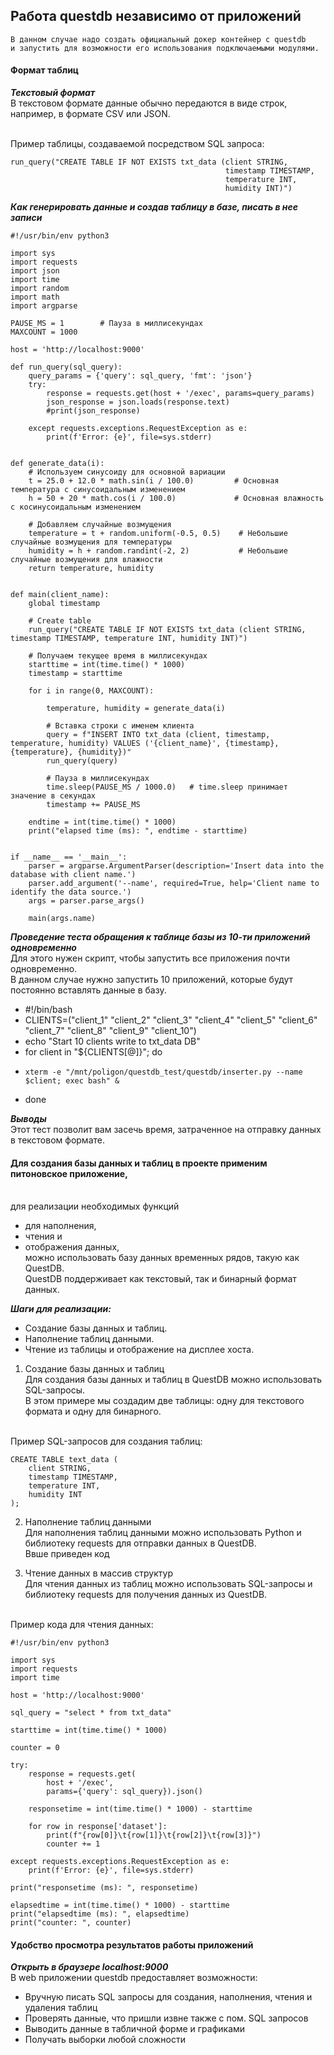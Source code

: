 ## Работа questdb независимо от приложений
```
В данном случае надо создать официальный докер контейнер с questdb 
и запустить для возможности его использования подключаемыми модулями.
```

#### Формат таблиц

**_Текстовый формат_**
<br>В текстовом формате данные обычно передаются в виде строк,
<br>например, в формате CSV или JSON.

<br>Пример таблицы, создаваемой посредством SQL запроса:
```
run_query("CREATE TABLE IF NOT EXISTS txt_data (client STRING,
                                                timestamp TIMESTAMP,
                                                temperature INT,
                                                humidity INT)")
```

**_Как генерировать данные и создав таблицу в базе, писать в нее записи_**

```
#!/usr/bin/env python3

import sys
import requests
import json
import time
import random
import math
import argparse

PAUSE_MS = 1        # Пауза в миллисекундах
MAXCOUNT = 1000   

host = 'http://localhost:9000'

def run_query(sql_query):
    query_params = {'query': sql_query, 'fmt': 'json'}
    try:
        response = requests.get(host + '/exec', params=query_params)
        json_response = json.loads(response.text)
        #print(json_response)

    except requests.exceptions.RequestException as e:
        print(f'Error: {e}', file=sys.stderr)


def generate_data(i):
    # Используем синусоиду для основной вариации
    t = 25.0 + 12.0 * math.sin(i / 100.0)         # Основная температура с синусоидальным изменением
    h = 50 + 20 * math.cos(i / 100.0)             # Основная влажность с косинусоидальным изменением

    # Добавляем случайные возмущения
    temperature = t + random.uniform(-0.5, 0.5)    # Небольшие случайные возмущения для температуры
    humidity = h + random.randint(-2, 2)           # Небольшие случайные возмущения для влажности
    return temperature, humidity


def main(client_name):
    global timestamp

    # Create table
    run_query("CREATE TABLE IF NOT EXISTS txt_data (client STRING, timestamp TIMESTAMP, temperature INT, humidity INT)")

    # Получаем текущее время в миллисекундах
    starttime = int(time.time() * 1000)
    timestamp = starttime
    
    for i in range(0, MAXCOUNT):

        temperature, humidity = generate_data(i)

        # Вставка строки с именем клиента
        query = f"INSERT INTO txt_data (client, timestamp, temperature, humidity) VALUES ('{client_name}', {timestamp}, {temperature}, {humidity})"
        run_query(query)

        # Пауза в миллисекундах
        time.sleep(PAUSE_MS / 1000.0)   # time.sleep принимает значение в секундах
        timestamp += PAUSE_MS  

    endtime = int(time.time() * 1000)    
    print("elapsed time (ms): ", endtime - starttime)


if __name__ == '__main__':
    parser = argparse.ArgumentParser(description='Insert data into the database with client name.')
    parser.add_argument('--name', required=True, help='Client name to identify the data source.')
    args = parser.parse_args()
    
    main(args.name)
```

**_Проведение теста обращения к таблице базы из 10-ти приложений одновременно_**
<br>Для этого нужен скрипт, чтобы запустить все приложения почти одновременно.
<br>В данном случае нужно запустить 10 приложений, которые будут постоянно вставлять данные в базу.

- #!/bin/bash
- CLIENTS=("client_1" "client_2" "client_3" "client_4" "client_5" "client_6" "client_7" "client_8" "client_9" "client_10")
- echo "Start 10 clients write to txt_data DB"
- for client in "${CLIENTS[@]}"; do
-     xterm -e "/mnt/poligon/questdb_test/questdb/inserter.py --name $client; exec bash" &
- done

**_Выводы_**
<br>Этот тест позволит вам засечь время, затраченное на отправку данных в текстовом формате.


#### Для создания базы данных и таблиц в проекте применим питоновское приложение,
<br>для реализации необходимых функций
* для наполнения,
* чтения и
* отображения данных,
<br>можно использовать базу данных временных рядов, такую как QuestDB.
<br>QuestDB поддерживает как текстовый, так и бинарный формат данных.

**_Шаги для реализации:_**

* Создание базы данных и таблиц.
* Наполнение таблиц данными.
* Чтение из таблицы и отображение на дисплее хоста.

1. Создание базы данных и таблиц
<br>Для создания базы данных и таблиц в QuestDB можно использовать SQL-запросы.
<br>В этом примере мы создадим две таблицы: одну для текстового формата и одну для бинарного.

<br>Пример SQL-запросов для создания таблиц:
```
CREATE TABLE text_data (
    client STRING,
    timestamp TIMESTAMP,
    temperature INT,
    humidity INT
);
```

2. Наполнение таблиц данными
<br>Для наполнения таблиц данными можно использовать Python и библиотеку requests для отправки данных в QuestDB.
<br>Ввше приведен код


3. Чтение данных в массив структур
<br>Для чтения данных из таблиц можно использовать SQL-запросы и библиотеку requests для получения данных из QuestDB.

<br>Пример кода для чтения данных:
```
#!/usr/bin/env python3

import sys
import requests
import time

host = 'http://localhost:9000'

sql_query = "select * from txt_data"

starttime = int(time.time() * 1000)

counter = 0

try:
    response = requests.get(
        host + '/exec',
        params={'query': sql_query}).json()

    responsetime = int(time.time() * 1000) - starttime

    for row in response['dataset']:
        print(f"{row[0]}\t{row[1]}\t{row[2]}\t{row[3]}")
        counter += 1

except requests.exceptions.RequestException as e:
    print(f'Error: {e}', file=sys.stderr)

print("responsetime (ms): ", responsetime)

elapsedtime = int(time.time() * 1000) - starttime
print("elapsedtime (ms): ", elapsedtime)
print("counter: ", counter)
```

#### Удобство просмотра результатов работы приложений

**_Открыть в браузере  localhost:9000_**
<br>В web приложении questdb предоставляет возможности:
* Вручную писать SQL запросы для создания, наполнения, чтения и удаления таблиц
* Проверять данные, что пришли извне также с пом. SQL запросов
* Выводить данные в табличной форме и графиками 
* Получать выборки любой сложности
